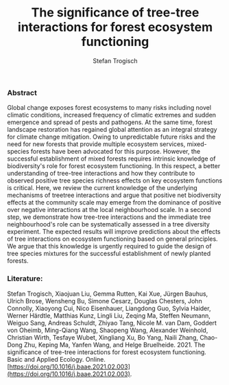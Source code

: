 ﻿---
layout: post
title:  "The significance of tree-tree interactions for forest ecosystem functioning"
author: Stefan Trogisch
categories: [ Article ]
image: assets/projects/ST1.jpg
tags: featured
---
### Abstract
Global change exposes forest ecosystems to many risks including novel climatic conditions, increased frequency of climatic extremes and sudden emergence and spread of pests and pathogens. At the same time, forest landscape restoration has regained global attention as an integral strategy for climate change mitigation. Owing to unpredictable future risks and the need for new forests that provide multiple ecosystem services, mixed-species forests have been advocated for this purpose. However, the successful establishment of mixed forests requires intrinsic knowledge of biodiversity's role for forest ecosystem functioning. In this respect, a better understanding of tree-tree interactions and how they contribute to observed positive tree species richness effects on key ecosystem functions is critical. Here, we review the current knowledge of the underlying mechanisms of treetree interactions and argue that positive net biodiversity effects at the community scale may emerge from the dominance of positive over negative interactions at the local neighbourhood scale. In a second step, we demonstrate how tree-tree interactions and the immediate tree neighbourhood's role can be systematically assessed in a tree diversity experiment. The expected results will improve predictions about the effects of tree interactions on ecosystem functioning based on general principles. We argue that this knowledge is urgently required to guide the design of tree species mixtures for the successful establishment of newly planted forests.

### Literature:
Stefan Trogisch, Xiaojuan Liu, Gemma Rutten, Kai Xue, Jürgen Bauhus, Ulrich Brose, Wensheng Bu, Simone Cesarz, Douglas Chesters, John Connolly, Xiaoyong Cui, Nico Eisenhauer, Liangdong Guo, Sylvia Haider, Werner Härdtle, Matthias Kunz, Lingli Liu, Zeqing Ma, Steffen Neumann, Weiguo Sang, Andreas Schuldt, Zhiyao Tang, Nicole M. van Dam, Goddert von Oheimb, Ming-Qiang Wang, Shaopeng Wang, Alexander Weinhold, Christian Wirth, Tesfaye Wubet, Xingliang Xu, Bo Yang, Naili Zhang, Chao-Dong Zhu, Keping Ma, Yanfen Wang, and Helge Bruelheide. 2021. The significance of tree-tree interactions for forest ecosystem functioning. Basic and Applied Ecology. Online. [https://doi.org/10.1016/j.baae.2021.02.003](https://doi.org/10.1016/j.baae.2021.02.003).